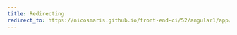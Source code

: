 ```yaml
---
title: Redirecting
redirect_to: https://nicosmaris.github.io/front-end-ci/52/angular1/app/index.html
---
```

